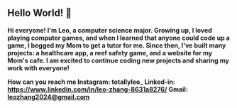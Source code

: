 ## Hello World! 👋


**Hi everyone! I'm Leo, a computer science major. Growing up, I loved playing computer games, and when I learned that anyone could code up a game, I begged my Mom to get a tutor for me. Since then, I've built many projects: a healthcare app, a reef safety game, and a website for my Mom's cafe. I am excited to continue coding new projects and sharing my work with everyone!**


**How can you reach me
Instagram: totallyleo_
Linked-in: https://www.linkedin.com/in/leo-zhang-8631a8276/
Gmail: leozhang2024@gmail.com**
